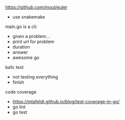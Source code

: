 https://github.com/moul/euler
- use snakemake

main.go is a cli:
- given a problem...
- print url for problem
- duration
- answer
- awesome go

ba1c test
- not testing everything
- finish

code coverage
- https://mlafeldt.github.io/blog/test-coverage-in-go/
- go lint
- go test



